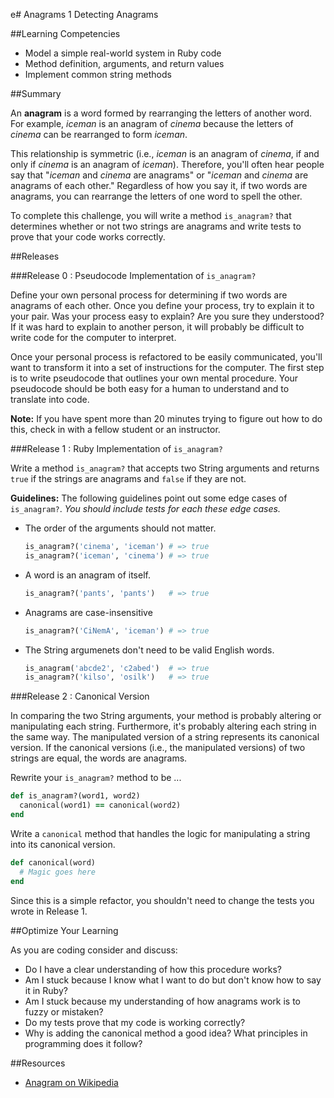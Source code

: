 e# Anagrams 1 Detecting Anagrams

##Learning Competencies

* Model a simple real-world system in Ruby code
* Method definition, arguments, and return values
* Implement common string methods

##Summary

An **anagram** is a word formed by rearranging the letters of another word. For example, *iceman* is an anagram of *cinema* because the letters of *cinema* can be rearranged to form *iceman*.

This relationship is symmetric (i.e., *iceman* is an anagram of *cinema*, if and only if *cinema* is an anagram of *iceman*). Therefore, you'll often hear people say that "*iceman* and *cinema* are anagrams" or "*iceman* and *cinema* are anagrams of each other." Regardless of how you say it, if two words are anagrams, you can rearrange the letters of one word to spell the other.

To complete this challenge, you will write a method `is_anagram?` that determines whether or not two strings are anagrams and write tests to prove that your code works correctly.

##Releases

###Release 0 : Pseudocode Implementation of `is_anagram?`

Define your own personal process for determining if two words are anagrams of each other.  Once you define your process, try to explain it to your pair.  Was your process easy to explain? Are you sure they understood?  If it was hard to explain to another person, it will probably be difficult to write code for the computer to interpret.

Once your personal process is refactored to be easily communicated, you'll want to transform it into a set of instructions for the computer.  The first step is to write pseudocode that outlines your own mental procedure. Your pseudocode should be both easy for a human to understand and to translate into code.

**Note:** If you have spent more than 20 minutes trying to figure out how to do this, check in with a fellow student or an instructor.

###Release 1 : Ruby Implementation of `is_anagram?`

Write a method `is_anagram?` that accepts two String arguments and returns `true` if the strings are anagrams and `false` if they are not.

**Guidelines:**
The following guidelines point out some edge cases of `is_anagram?`. _You should include tests for each these edge cases._

* The order of the arguments should not matter.

  ```ruby
  is_anagram?('cinema', 'iceman') # => true
  is_anagram?('iceman', 'cinema') # => true
  ```

* A word is an anagram of itself.

  ```ruby
  is_anagram?('pants', 'pants')   # => true
  ```

* Anagrams are case-insensitive

  ```ruby
  is_anagram?('CiNemA', 'iceman') # => true
  ```

* The String argumenets don't need to be valid English words.

  ```ruby
  is_anagram('abcde2', 'c2abed')  # => true
  is_anagram?('kilso', 'osilk')   # => true
  ```

###Release 2 : Canonical Version

In comparing the two String arguments, your method is probably altering or manipulating each string.  Furthermore, it's probably altering each string in the same way.  The manipulated version of a string represents its canonical version.  If the canonical versions (i.e., the manipulated versions) of two strings are equal, the words are anagrams.

Rewrite your `is_anagram?` method to be ...

```ruby
def is_anagram?(word1, word2)
  canonical(word1) == canonical(word2)
end
```

Write a `canonical` method that handles the logic for manipulating a string into its canonical version.

```ruby
def canonical(word)
  # Magic goes here
end
```

Since this is a simple refactor, you shouldn't need to change the tests you wrote in Release 1.

##Optimize Your Learning

As you are coding consider and discuss:
  * Do I have a clear understanding of how this procedure works?
  * Am I stuck because I know what I want to do but don't know how to say it in Ruby?
  * Am I stuck because my understanding of how anagrams work is to fuzzy or mistaken?
  * Do my tests prove that my code is working correctly?
  * Why is adding the canonical method a good idea?  What principles in programming does it follow?

##Resources

* [Anagram on Wikipedia](http://en.wikipedia.org/wiki/Anagram)
